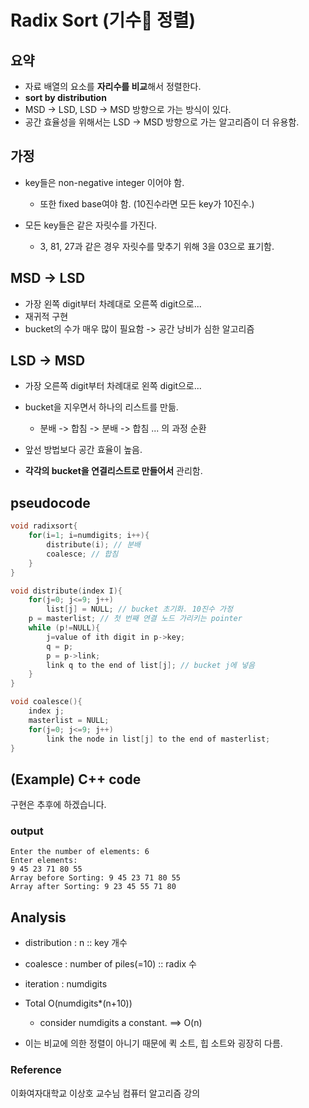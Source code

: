 # Radix Sort (기수 정렬)

## 요약

- 자료 배열의 요소를 **자리수를 비교**해서 정렬한다.
- **sort by distribution**
- MSD -> LSD, LSD -> MSD 방향으로 가는 방식이 있다.
- 공간 효율성을 위해서는 LSD -> MSD 방향으로 가는 알고리즘이 더 유용함.

## 가정

- key들은 non-negative integer 이어야 함.
    - 또한 fixed base여야 함. (10진수라면 모든 key가 10진수.)

- 모든 key들은 같은 자릿수를 가진다.
    - 3, 81, 27과 같은 경우 자릿수를 맞추기 위해 3을 03으로 표기함.

## MSD -> LSD

- 가장 왼쪽 digit부터 차례대로 오른쪽 digit으로...
- 재귀적 구현
- bucket의 수가 매우 많이 필요함 -> 공간 낭비가 심한 알고리즘

## LSD -> MSD

- 가장 오른쪽 digit부터 차례대로 왼쪽 digit으로...
- bucket을 지우면서 하나의 리스트를 만듦.
    - 분배 -> 합침 -> 분배 -> 합침 ... 의 과정 순환
- 앞선 방법보다 공간 효율이 높음.

- **각각의 bucket을 연결리스트로 만들어서** 관리함.


## pseudocode

```cpp
void radixsort{
    for(i=1; i=numdigits; i++){
        distribute(i); // 분배
        coalesce; // 합침
    }
}

void distribute(index I){
    for(j=0; j<=9; j++)
        list[j] = NULL; // bucket 초기화. 10진수 가정
    p = masterlist; // 첫 번째 연결 노드 가리키는 pointer
    while (p!=NULL){
        j=value of ith digit in p->key;
        q = p;
        p = p->link;
        link q to the end of list[j]; // bucket j에 넣음
    }
}

void coalesce(){
    index j;
    masterlist = NULL;
    for(j=0; j<=9; j++)
        link the node in list[j] to the end of masterlist;
}
```


## (Example) C++ code 

구현은 추후에 하겠습니다.

### output

```
Enter the number of elements: 6
Enter elements:
9 45 23 71 80 55
Array before Sorting: 9 45 23 71 80 55
Array after Sorting: 9 23 45 55 71 80
```

## Analysis

- distribution : n :: key 개수
- coalesce : number of piles(=10) :: radix 수
- iteration : numdigits

- Total O(numdigits*(n+10))
    - consider numdigits a constant. ==> O(n)

- 이는 비교에 의한 정렬이 아니기 때문에 퀵 소트, 힙 소트와 굉장히 다름.

### Reference

이화여자대학교 이상호 교수님 컴퓨터 알고리즘 강의
